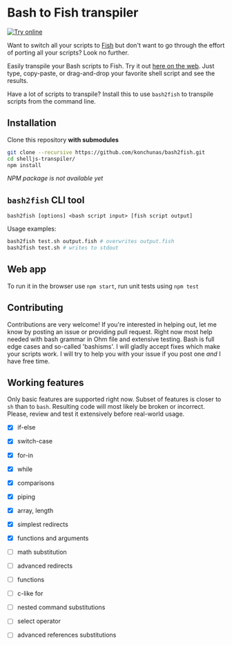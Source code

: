 # Bash to Fish transpiler

[![Try online](https://img.shields.io/badge/try_it-online!-yellow.svg?style=flat-square)](https://nfischer.github.io/shelljs-transpiler/)

Want to switch all your scripts to [Fish](http://fishshell.com) but don't want to
go through the effort of porting all your scripts? Look no further.

Easily transpile your Bash scripts to Fish. Try it out [here on the
web](https://nfischer.github.io/shelljs-transpiler/). Just type, copy-paste, or
drag-and-drop your favorite shell script and see the results.

Have a lot of scripts to transpile? Install this to use `bash2fish` to
transpile scripts from the command line.

## Installation

Clone this repository **with submodules**

```bash
git clone --recursive https://github.com/konchunas/bash2fish.git
cd shelljs-transpiler/
npm install
```

_NPM package is not available yet_

## `bash2fish` CLI tool

```
bash2fish [options] <bash script input> [fish script output]
```

Usage examples:

```bash
bash2fish test.sh output.fish # overwrites output.fish
bash2fish test.sh # writes to stdout
```
## Web app

To run it in the browser use `npm start`, run unit tests using `npm test`

## Contributing

Contributions are very welcome! If you're interested in
helping out, let me know by posting an issue or providing pull request.
Right now most help needed with bash grammar in Ohm file and extensive testing.
Bash is full edge cases and so-called 'bashisms'. I will gladly accept fixes which make your scripts work.
I will try to help you with your issue if you post one _and_ I have free time.

## Working features

Only basic features are supported right now. Subset of features is closer to `sh` than to `bash`.
Resulting code will most likely be broken or incorrect. Please, review and test it extensively before real-world usage.

- [x] if-else
- [x] switch-case
- [x] for-in
- [x] while
- [x] comparisons
- [x] piping
- [x] array, length
- [x] simplest redirects
- [x] functions and arguments

- [ ] math substitution
- [ ] advanced redirects
- [ ] functions 
- [ ] c-like for
- [ ] nested command substitutions
- [ ] select operator
- [ ] advanced references substitutions